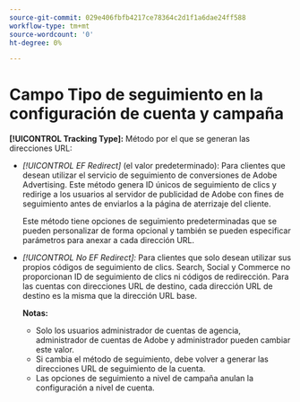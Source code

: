 ```yaml
---
source-git-commit: 029e406fbfb4217ce78364c2d1f1a6dae24ff588
workflow-type: tm+mt
source-wordcount: '0'
ht-degree: 0%

---
```

# Campo Tipo de seguimiento en la configuración de cuenta y campaña

**[!UICONTROL Tracking Type]:** Método por el que se generan las direcciones URL:

* *[!UICONTROL EF Redirect]* (el valor predeterminado): Para clientes que desean utilizar el servicio de seguimiento de conversiones de Adobe Advertising. Este método genera ID únicos de seguimiento de clics y redirige a los usuarios al servidor de publicidad de Adobe con fines de seguimiento antes de enviarlos a la página de aterrizaje del cliente.

   Este método tiene opciones de seguimiento predeterminadas que se pueden personalizar de forma opcional y también se pueden especificar parámetros para anexar a cada dirección URL.

* *[!UICONTROL No EF Redirect]:* Para clientes que solo desean utilizar sus propios códigos de seguimiento de clics. Search, Social y Commerce no proporcionan ID de seguimiento de clics ni códigos de redirección. Para las cuentas con direcciones URL de destino, cada dirección URL de destino es la misma que la dirección URL base.

   **Notas:**

   * Solo los usuarios administrador de cuentas de agencia, administrador de cuentas de Adobe y administrador pueden cambiar este valor.
   * Si cambia el método de seguimiento, debe volver a generar las direcciones URL de seguimiento de la cuenta.
   * Las opciones de seguimiento a nivel de campaña anulan la configuración a nivel de cuenta.
